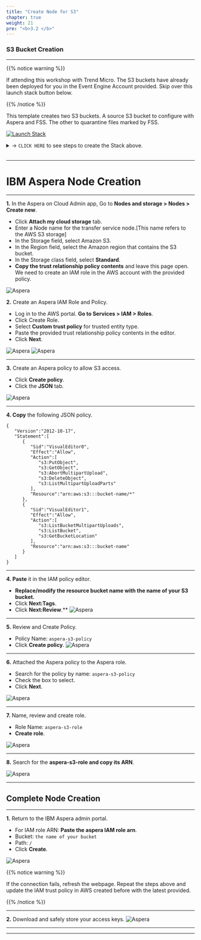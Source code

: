 ```yaml
---
title: "Create Node for S3"
chapter: true
weight: 21
pre: "<b>3.2 </b>"
---
```



### S3 Bucket Creation

---

{{% notice warning %}}
<p style='text-align: left;'>
If attending this workshop with Trend Micro. The S3 buckets have already been deployed for you in the Event Engine Account provided. Skip over this launch stack button below.
</p>
{{% /notice %}}

This template creates two S3 buckets. A source S3 bucket to configure with Aspera and FSS. The other to quarantine files marked by FSS.

[![Launch Stack](https://cdn.rawgit.com/buildkite/cloudformation-launch-stack-button-svg/master/launch-stack.svg)](https://console.aws.amazon.com/cloudformation/home#/stacks/new?stackName=c1fss-aspera-buckets&templateURL=https://aws-workshop-c1as-cft-templates.s3.amazonaws.com/aspera_lab_buckets.yaml)

<details>
  <summary> -> <code>CLICK HERE</code> to see steps to create the Stack above.</summary>

**1.** Clicking Launch Stack will direct you to AWS Cloudformation.
- Accept all the defaults.
- Click Next
- Create Stack.

---


</details>
<br>



---

# IBM Aspera Node Creation

---

**1.** In the Aspera on Cloud Admin app, Go to **Nodes and storage > Nodes > Create new**.
-  Click **Attach my cloud storage** tab.
- Enter a Node name for the transfer service node.[This name refers to the AWS S3 storage]
- In the Storage field, select Amazon S3.
- In the Region field, select the Amazon region that contains the S3 bucket.
- In the Storage class field, select **Standard**.
- **Copy the trust relationship policy contents** and leave this page open. We need to create an IAM role in the AWS account with the provided policy.

![Aspera](/images/aspera/node.jpg)


**2.** Create an Aspera IAM Role and Policy.
- Log in to the AWS portal. **Go to Services > IAM > Roles**.
- Click Create Role.
- Select **Custom trust policy** for trusted entity type.
- Paste the provided trust relationship policy contents in the editor.
- Click **Next**.

![Aspera](/images/aspera/node2.jpg)
![Aspera](/images/aspera/node3.jpg)

---

**3.** Create an Aspera policy to allow S3 access.
- Click **Create policy**.
- Click the **JSON** tab.

![Aspera](/images/aspera/node4.jpg)

---

**4. Copy** the following JSON policy.

```
{
   "Version":"2012-10-17",
   "Statement":[
      {
         "Sid":"VisualEditor0",
         "Effect":"Allow",
         "Action":[
            "s3:PutObject",
            "s3:GetObject",
            "s3:AbortMultipartUpload",
            "s3:DeleteObject",
            "s3:ListMultipartUploadParts"
         ],
         "Resource":"arn:aws:s3:::bucket-name/*"
      },
      {
         "Sid":"VisualEditor1",
         "Effect":"Allow",
         "Action":[
            "s3:ListBucketMultipartUploads",
            "s3:ListBucket",
            "s3:GetBucketLocation"
         ],
         "Resource":"arn:aws:s3:::bucket-name"
      }
   ]
}
```
---

**4. Paste** it in the IAM policy editor. 
- **Replace/modify the resource bucket name with the name of your S3 bucket.**
- Click **Next:Tags**.
- Click **Next:Review**.**
![Aspera](/images/aspera/node5.jpg)

---

**5.** Review and Create Policy.
- Policy Name: ```aspera-s3-policy```
- Click **Create policy**.
![Aspera](/images/aspera/node6.jpg)

---

**6.** Attached the Aspera policy to the Aspera role.
- Search for the policy by name: ```aspera-s3-policy```
- Check the box to select.
- Click **Next**.

![Aspera](/images/aspera/node7.jpg)


---

**7.** Name, review and create role.
- Role Name: ```aspera-s3-role```
- **Create role**.

![Aspera](/images/aspera/node8.jpg)


---
**8.** Search for the **aspera-s3-role and copy its ARN**.

![Aspera](/images/aspera/node9.jpg)


---

## Complete Node Creation

---

**1.** Return to the IBM Aspera admin portal.
- For IAM role ARN: **Paste the aspera IAM role arn**.
- Bucket: ```the name of your bucket```
- Path: ```/```
- Click **Create**.

![Aspera](/images/aspera/node10.jpg)

{{% notice warning %}}
<p style='text-align: left;'>
If the connection fails, refresh the webpage. Repeat the steps above and update the IAM trust policy in AWS created before with the latest provided.
</p>
{{% /notice %}}

---

**2.** Download and safely store your access keys.
![Aspera](/images/aspera/node11.jpg)

---

</details>

----